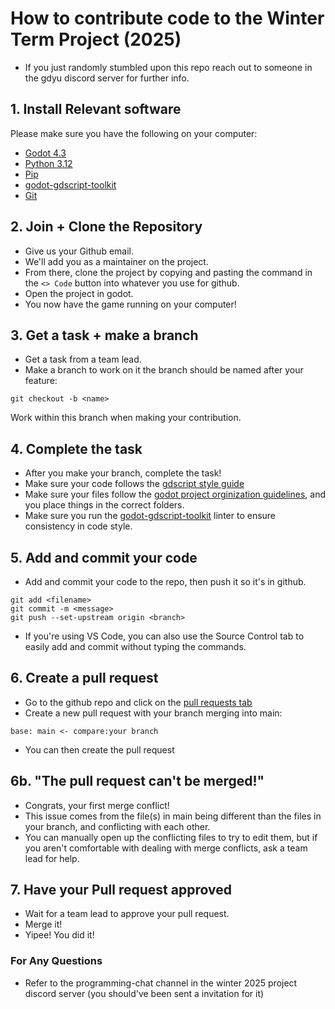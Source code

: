 # How to contribute code to the Winter Term Project (2025)

- If you just randomly stumbled upon this repo reach out to someone in the gdyu discord server for further info.

## 1. Install Relevant software

Please make sure you have the following on your computer:

- [Godot 4.3](https://godotengine.org/download/)
- [Python 3.12](https://www.python.org/)
- [Pip](https://pypi.org/project/pip/)
- [godot-gdscript-toolkit](https://github.com/Scony/godot-gdscript-toolkit)
- [Git](https://www.freecodecamp.org/news/guide-to-git-github-for-beginners-and-experienced-devs/)

## 2. Join + Clone the Repository

- Give us your Github email.
- We'll add you as a maintainer on the project.
- From there, clone the project by copying and pasting the command in the `<> Code` button into whatever you use for github.
- Open the project in godot.
- You now have the game running on your computer!

## 3. Get a task + make a branch

- Get a task from a team lead.
- Make a branch to work on it the branch should be named after your feature:

```
git checkout -b <name>
```

Work within this branch when making your contribution.

## 4. Complete the task

- After you make your branch, complete the task!
- Make sure your code follows the [gdscript style guide](https://docs.godotengine.org/en/stable/tutorials/scripting/gdscript/gdscript_styleguide.html)
- Make sure your files follow the [godot project orginization guidelines](https://docs.godotengine.org/en/stable/tutorials/best_practices/project_organization.html), and you place things in the correct folders.
- Make sure you run the [godot-gdscript-toolkit](https://github.com/Scony/godot-gdscript-toolkit) linter to ensure consistency in code style.

## 5. Add and commit your code

- Add and commit your code to the repo, then push it so it's in github.

```
git add <filename>
git commit -m <message>
git push --set-upstream origin <branch>
```

- If you're using VS Code, you can also use the Source Control tab to easily add and commit without typing the commands.

## 6. Create a pull request

- Go to the github repo and click on the [pull requests tab](https://github.com/GDYUClub/term-project-w25/pulls)
- Create a new pull request with your branch merging into main:

```
base: main <- compare:your branch
```

- You can then create the pull request

## 6b. "The pull request can't be merged!"

- Congrats, your first merge conflict!
- This issue comes from the file(s) in main being different than the files in your branch, and conflicting with each other.
- You can manually open up the conflicting files to try to edit them, but if you aren't comfortable with dealing with merge conflicts, ask a team lead for help.

## 7. Have your Pull request approved

- Wait for a team lead to approve your pull request.
- Merge it!
- Yipee! You did it!

### For Any Questions

- Refer to the programming-chat channel in the winter 2025 project discord server (you should've been sent a invitation for it)
